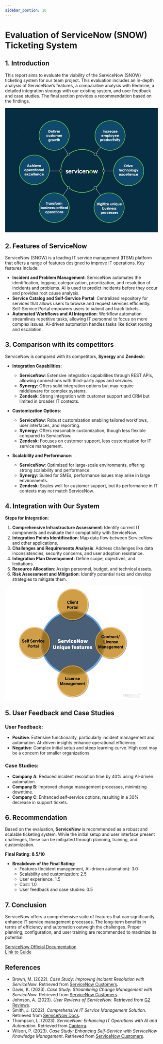 ```yaml
---
sidebar_postion: 10
---
```


# Evaluation of ServiceNow (SNOW) Ticketing System

## 1. Introduction

This report aims to evaluate the viability of the ServiceNow (SNOW) ticketing system for our team project. This evaluation includes an in-depth analysis of ServiceNow’s features, a comparative analysis with Redmine, a detailed integration strategy with our existing system, and user feedback and case studies. The final section provides a recommendation based on the findings.

![Figure 1](./img/sn1.jpg)


## 2. Features of ServiceNow

ServiceNow (SNOW) is a leading IT service management (ITSM) platform that offers a range of features designed to improve IT operations. Key features include:

- **Incident and Problem Management**: ServiceNow automates the identification, logging, categorization, prioritization, and resolution of incidents and problems. AI is used to predict incidents before they occur and provides root cause analysis.
- **Service Catalog and Self-Service Portal**: Centralized repository for services that allows users to browse and request services efficiently. Self-Service Portal empowers users to submit and track tickets.
- **Automated Workflows and AI Integration**: Workflow automation streamlines repetitive tasks, allowing IT personnel to focus on more complex issues. AI-driven automation handles tasks like ticket routing and escalation.

## 3. Comparison with its competitors

ServiceNow is compared with its competitors, **Synergy** and **Zendesk**:

- **Integration Capabilities**:
  - **ServiceNow**: Extensive integration capabilities through REST APIs, allowing connections with third-party apps and services.
  - **Synergy**: Offers solid integration options but may require middleware for complex systems.
  - **Zendesk**: Strong integration with customer support and CRM but limited in broader IT contexts.

- **Customization Options**:
  - **ServiceNow**: Robust customization enabling tailored workflows, user interfaces, and reporting.
  - **Synergy**: Offers reasonable customization, though less flexible compared to ServiceNow.
  - **Zendesk**: Focuses on customer support, less customization for IT service management.

- **Scalability and Performance**:
  - **ServiceNow**: Optimized for large-scale environments, offering strong scalability and performance.
  - **Synergy**: Suited for SMEs, performance issues may arise in large environments.
  - **Zendesk**: Scales well for customer support, but its performance in IT contexts may not match ServiceNow.

## 4. Integration with Our System

**Steps for Integration**:

1. **Comprehensive Infrastructure Assessment**: Identify current IT components and evaluate their compatibility with ServiceNow.
2. **Integration Points Identification**: Map data flow between ServiceNow and other applications.
3. **Challenges and Requirements Analysis**: Address challenges like data inconsistencies, security concerns, and user adoption resistance.
4. **Integration Plan Development**: Define scope, objectives, and limitations.
5. **Resource Allocation**: Assign personnel, budget, and technical assets.
6. **Risk Assessment and Mitigation**: Identify potential risks and develop strategies to mitigate them.

![Figure 1](./img/sn2.png)

## 5. User Feedback and Case Studies

### User Feedback:

- **Positive**: Extensive functionality, particularly incident management and automation. AI-driven insights enhance operational efficiency.
- **Negative**: Complex initial setup and steep learning curve. High cost may be a concern for smaller organizations.

### Case Studies:

- **Company A**: Reduced incident resolution time by 40% using AI-driven automation.
- **Company B**: Improved change management processes, minimizing downtime.
- **Company C**: Enhanced self-service options, resulting in a 30% decrease in support tickets.

## 6. Recommendation

Based on the evaluation, **ServiceNow** is recommended as a robust and scalable ticketing system. While the initial setup and user interface present challenges, these can be mitigated through planning, training, and customization.

**Final Rating: 8.5/10**

- **Breakdown of the Final Rating**:
  - Features (Incident management, AI-driven automation): 3.0
  - Scalability and customization: 2.5
  - User experience: 1.5
  - Cost: 1.0
  - User feedback and case studies: 0.5

## 7. Conclusion

ServiceNow offers a comprehensive suite of features that can significantly enhance IT service management processes. The long-term benefits in terms of efficiency and automation outweigh the challenges. Proper planning, configuration, and user training are recommended to maximize its potential.

[ServiceNow Official Documentation](https://docs.servicenow.com/)  
[Link to Guide](https://youtu.be/5zN2VTg9wUQ?si=omYiMXLWOCHaa3BW)

## References

- Brown, M. (2022). *Case Study: Improving Incident Resolution with ServiceNow*. Retrieved from [ServiceNow Customers](https://www.servicenow.com/company/customers.html).
- Davis, K. (2023). *Case Study: Streamlining Change Management with ServiceNow*. Retrieved from [ServiceNow Customers](https://www.servicenow.com/company/customers.html).
- Johnson, A. (2023). *User Reviews of ServiceNow*. Retrieved from [G2 Reviews](https://www.g2.com/products/servicenow/reviews).
- Smith, J. (2022). *Comprehensive IT Service Management Solution*. Retrieved from [ServiceNow Docs](https://docs.servicenow.com/).
- Thompson, L. (2023). *ServiceNow: Enhancing IT Operations with AI and Automation*. Retrieved from [Capterra](https://www.capterra.com/p/172402/ServiceNow/).
- Wilson, P. (2023). *Case Study: Enhancing Self-Service with ServiceNow Knowledge Management*. Retrieved from [ServiceNow Customers](https://www.servicenow.com/company/customers.html).

